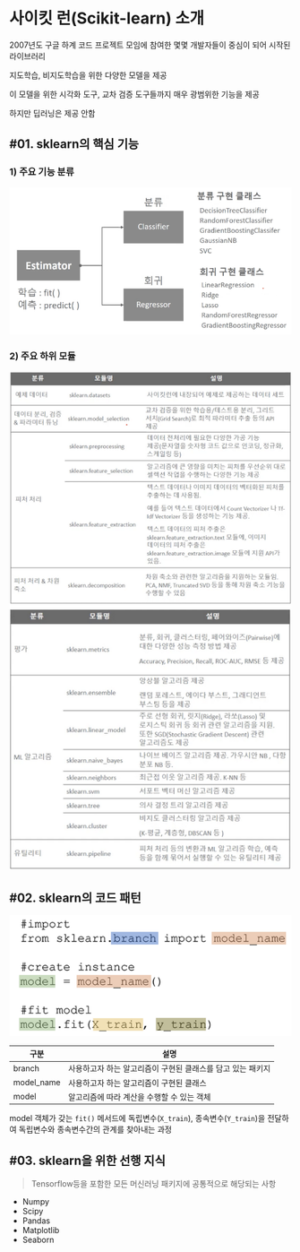 # 사이킷 런(Scikit-learn) 소개

2007년도 구글 하계 코드 프로젝트 모임에 참여한 몇몇 개발자들이 중심이 되어 시작된 라이브러리

지도학습, 비지도학습을 위한 다양한 모델을 제공

이 모델을 위한 시각화 도구, 교차 검증 도구들까지 매우 광범위한 기능을 제공

하지만 딥러닝은 제공 안함

## #01. sklearn의 핵심 기능

### 1) 주요 기능 분류

![img](res/1.png)

### 2) 주요 하위 모듈

![img](res/2.png)
![img](res/3.png)

## #02. sklearn의 코드 패턴

![img](res/4.png)

| 구분 | 설명 |
|---|---|
| branch | 사용하고자 하는 알고리즘이 구현된 클래스를 담고 있는 패키지 |
| model_name | 사용하고자 하는 알고리즘이 구현된 클래스 |
| model | 알고리즘에 따라 계산을 수행할 수 있는 객체 |

model 객체가 갖는 `fit()` 메서드에 독립변수(`X_train`), 종속변수(`Y_train`)을 전달하여 독립변수와 종속변수간의 관계를 찾아내는 과정

## #03. sklearn을 위한 선행 지식

> Tensorflow등을 포함한 모든 머신러닝 패키지에 공통적으로 해당되는 사항

- Numpy
- Scipy
- Pandas
- Matplotlib
- Seaborn